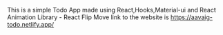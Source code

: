 This is a simple Todo App made using React,Hooks,Material-ui and React Animation Library - React Flip Move
link to the website is
https://aavaig-todo.netlify.app/
